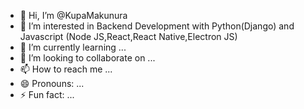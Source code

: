 - 👋 Hi, I’m @KupaMakunura
- 👀 I’m interested in Backend Development with Python(Django) and Javascript (Node JS,React,React Native,Electron JS)
- 🌱 I’m currently learning ...
- 💞️ I’m looking to collaborate on ...
- 📫 How to reach me ...
- 😄 Pronouns: ...
- ⚡ Fun fact: ...

<!---
KupaMakunura/KupaMakunura is a ✨ special ✨ repository because its `README.md` (this file) appears on your GitHub profile.
You can click the Preview link to take a look at your changes.
--->

